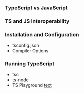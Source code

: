 ### TypeScript vs JavaScript

### TS and JS Interoperability

### Installation and Configuration

- tsconfig.json
- Compiler Options

### Running TypeScript

- tsc
- ts-node
- TS Playground [text](https://www.typescriptlang.org/play/)
